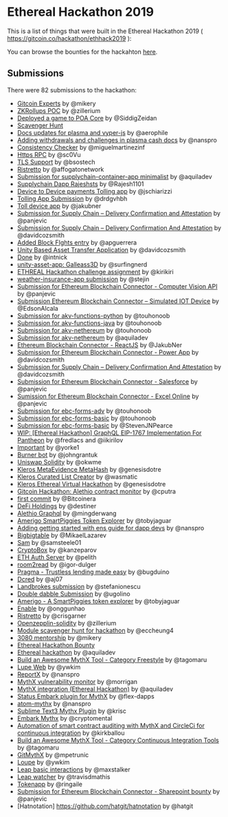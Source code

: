 # Ethereal Hackathon 2019

This is a list of things that were built in the Ethereal Hackathon 2019 ( https://gitcoin.co/hackathon/ethhack2019 ):

You can browse the bounties for the hackahton [here](https://gitcoin.co/hackathon/ethereal-virtual-hackathon/).

## Submissions

There were 82 submissions to the hackathon:

* [Gitcoin Experts](https://github.com/mikery/web/pull/1)  by @mikery
* [ZKRollups POC](https://github.com/zillerium/openzeppelin-solidity/blob/master/zkrollup.md)  by @zillerium
* [Deployed a game to POA Core](https://github.com/poanetwork/wiki/issues/83) by @SiddigZeidan 
* [Scavenger Hunt](https://github.com/austintgriffith/burner-wallet/pull/165)
* [Docs updates for plasma and vyper-js](https://github.com/plasma-group/pigi/pull/191) by @aerophile
* [Adding withdrawals and challenges in plasma cash docs](https://github.com/plasma-group/pigi/pull/190) by @nanspro
* [Consistency Checker](https://github.com/miguelmartinezinf/consistency-checker) by @miguelmartinezinf
* [Https RPC](https://github.com/sc0Vu/quorum/tree/https-rpc) by @sc0Vu
* [TLS Support](https://github.com/bsostech/quorum/tree/gitcoin/tls_support) by @bsostech
* [Ristretto](https://github.com/AffogatoNetwork/ristretto/blob/master/README.md) by @affogatonetwork
* [Submission for supplychain-container-app minimalist](https://github.com/Azure-Samples/bc-community-samples/pull/28) by @aquiladev
* [Supplychain Dapp Rajeshsts](https://github.com/Rajesh1101/bc-community-samples/tree/master/supplychain-container-app/supplychainDApp_rajeshsts) by @Rajesh1101
* [Device to Device payments Tolling app](https://github.com/Azure-Samples/bc-community-samples/pull/42) by @jschiarizzi
* [Tolling App Submission](https://github.com/Azure-Samples/bc-community-samples/pull/41) by @drdgvhbh
* [Toll device app](https://github.com/Azure-Samples/bc-community-samples/pull/40) by @jakubner
* [Submission for Supply Chain – Delivery Confirmation and Attestation](https://github.com/Azure-Samples/bc-community-samples/pull/48) by @panjevic
* [Submission for Supply Chain – Delivery Confirmation And Attestation](https://github.com/Azure-Samples/bc-community-samples/pull/29) by @davidcozsmith
* [Added Block FIghts entry](https://github.com/Azure-Samples/bc-community-samples/pull/44) by @apguerrera
* [Unity Based Asset Transfer Application](https://github.com/Azure-Samples/bc-community-samples/pull/50) by @davidcozsmith
* [Done](https://github.com/Azure-Samples/bc-community-samples/pull/52) by @intnick
* [unity-asset-app: Galleass3D](https://github.com/Azure-Samples/bc-community-samples/pull/47) by @surfingnerd
* [ETHREAL Hackathon challenge assignment](https://github.com/Azure-Samples/bc-community-samples/pull/45) by @kirikiri
* [weather-insurance-app submission](https://github.com/Azure-Samples/bc-community-samples/pull/43) by @stejin
* [Submission for Ethereum Blockchain Connector - Computer Vision API](https://github.com/Azure-Samples/bc-community-samples/pull/35) by @panjevic
* [Submission Ethereum Blockchain Connector – Simulated IOT Device](https://github.com/Azure-Samples/bc-community-samples/pull/38) by @EdsonAlcala
* [Submission for akv-functions-python](https://github.com/Azure-Samples/bc-community-samples/pull/27) by @touhonoob
* [Submission for akv-functions-java](https://github.com/Azure-Samples/bc-community-samples/pull/24) by @touhonoob
* [Submission for akv-nethereum](https://github.com/Azure-Samples/bc-community-samples/pull/34) by @touhonoob
* [Submission for akv-nethereum](https://github.com/Azure-Samples/bc-community-samples/pull/26) by @aquiladev
* [Ethereum Blockchain Connector - ReactJS](https://github.com/Azure-Samples/bc-community-samples/pull/37) by @JakubNer
* [Submission for Ethereum Blockchain Connector - Power App](https://github.com/Azure-Samples/bc-community-samples/pull/30) by @davidcozsmith
* [Submission for Supply Chain – Delivery Confirmation And Attestation](https://github.com/Azure-Samples/bc-community-samples/pull/29) by @davidcozsmith
* [Submission for Ethereum Blockchain Connector - Salesforce](https://github.com/Azure-Samples/bc-community-samples/pull/39/) by @panjevic
* [Sumission for Ethereum Blockchain Connector - Excel Online](https://github.com/Azure-Samples/bc-community-samples/pull/36) by @panjevic
* [Submission for ebc-forms-adv](https://github.com/Azure-Samples/bc-community-samples/pull/31) by @touhonoob
* [Submission for ebc-forms-basic](https://github.com/Azure-Samples/bc-community-samples/pull/33) by @touhonoob
* [Submission for ebc-forms-basic](https://github.com/Azure-Samples/bc-community-samples/pull/25) by @StevenJNPearce
* [WIP: [Ethereal Hackathon] GraphQL EIP-1767 Implementation For Pantheon](https://github.com/PegaSysEng/pantheon/pull/1322) by @fredlacs and @iikirilov
* [Important](https://github.com/Yorke1/important) by @yorke1
* [Burner bot](https://github.com/johngrantuk/burnerbot) by @johngrantuk
* [Uniswap Solidity](https://github.com/okwme/uniswap-solidity) by @okwme
* [Kleros MetaEvidence MetaHash](https://github.com/genesisdotre/kleros-metaevidence-metahash) by @genesisdotre
* [Kleros Curated List Creator](https://github.com/wasmatic/kleros-curated-list-creator) by @wasmatic
* [Kleros Ethereal Virtual Hackathon](https://github.com/genesisdotre/kleros-ethereal-virtual-hackathon) by @genesisdotre
* [Gitcoin Hackathon: Alethio contract monitor](https://github.com/Alethio/alethio-gitcoin/pull/3) by @cputra
* [first commit](https://github.com/Alethio/alethio-gitcoin/pull/4) by @Bitcoinera
* [DeFi Holdings](https://github.com/Destiner/DeFi-holdings) by @destiner
* [Alethio Graphql](https://github.com/mingderwang/alethio-graphql) by @mingderwang
* [Amerigo SmartPiggies Token Explorer](https://github.com/Alethio/alethio-gitcoin/pull/5) by @tobyjaguar
* [Adding getting started with ens guide for dapp devs](https://github.com/ensdomains/docs/pull/15) by @nanspro
* [Bigbigtable](https://gitlab.com/MikaelLazarev/bigbigtable) by @MikaelLazarev
* [Sam](https://github.com/SamSteele01/library-of-babel/pull/19) by @samsteele01
* [CryptoBox](https://github.com/kanzeparov/NuCypher) by @kanzeparov
* [ETH Auth Server](https://github.com/pelith/node-eauth-server) by @pelith
* [room2read](https://github.com/igor-dulger/hackaton2019formatic) by @igor-dulger
* [Pragma - Trustless lending made easy](https://github.com/bugduino/ethereal-pragma) by @bugduino
* [Dcred](https://github.com/aj07/Dcred) by @aj07
* [Landbrokes submission](https://github.com/katiejohnson/Labs_Relay/pull/4) by @stefanionescu
* [Double dabble Submission](https://github.com/katiejohnson/Labs_Relay/pull/5) by @ugolino
* [Amerigo - A SmartPiggies token explorer](https://github.com/katiejohnson/Labs_Relay/pull/6) by @tobyjaguar
* [Enable](https://github.com/onggunhao/enable) by @onggunhao
* [Ristretto](https://github.com/katiejohnson/Labs_Relay/pull/7) by @crisgarner
* [Openzepplin-solidity](https://github.com/zillerium/openzeppelin-solidity) by @zillerium
* [Module scavenger hunt for hackathon](https://github.com/austintgriffith/burner-wallet/pull/165) by @eccheung4
* [3080 mentorship](https://github.com/mikery/web/pull/1) by @mikery
* [Ethereal Hackathon Bounty](https://github.com/poanetwork/wiki/issues/83#issuecomment-485062263)
* [Ethereal hackathon](https://github.com/aquiladev/mythxl/pull/1) by @aquiladev
* [Build an Awesome MythX Tool - Category Freestyle](https://github.com/tagomaru/truffle-sca2t/issues/26) by @tagomaru
* [Lupe Web](https://github.com/ywkim/lupe-web) by @ywkim
* [ReportX](https://github.com/nanspro/reportX) by @nanspro
* [MythX vulnerability monitor](https://github.com/morrigan/mythx-vulnerability-monitor) by @morrigan
* [MythX integration (Ethereal Hackathon)](https://github.com/ethereum/remix-ide/pull/1883) by @aquiladev
* [Status Embark plugin for MythX](https://github.com/flex-dapps/embark-mythx) by @flex-dapps
* [atom-mythx](https://github.com/nanspro/atom-mythx) by @nanspro
* [Sublime Text3 Mythx Plugin](https://github.com/krisc/SublimeText3-MythXPlugin) by @krisc
* [Embark Mythx](https://github.com/cryptomental/embark-mythx) by @cryptomental
* [Automation of smart contract auditing with MythX and CircleCi for continuous integration](https://blog.goodaudience.com/automation-of-smart-contract-auditing-with-mythx-and-circleci-for-continuous-integration-191ec7adfc94) by @kirkballou
* [Build an Awesome MythX Tool - Category Continuous Integration Tools](https://github.com/tagomaru/truffle-sca2t/issues/25) by @tagomaru
* [GitMythX](https://github.com/mpetrunic/gitmythx) by @mpetrunic
* [Loupe](https://github.com/ywkim/loupe) by @ywkim
* [Leap basic interactions](https://github.com/MaxStalker/leap-basic-interactions) by @maxstalker
* [Leap watcher](https://github.com/travisdmathis/leap-watcher) by @travisdmathis
* [Tokenapp](https://github.com/Azure-Samples/bc-community-samples/pull/49) by @ringaile
* [Submission for Ethereum Blockchain Connector - Sharepoint bounty](https://github.com/Azure-Samples/bc-community-samples/pull/32) by @panjevic
* [Hatnotation] https://github.com/hatgit/hatnotation by @hatgit
<img src='https://ga-beacon.appspot.com/UA-102304388-1/gitcoinco/skunkworks/ethreal.md' style='width:1px; height:1px;' >
